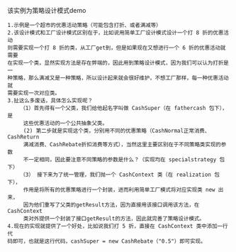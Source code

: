 该实例为策略设计模式demo
    
    1.示例是一个超市的优惠活动策略（可能包含打折、或者满减等）
    2.该设计模式和工厂设计模式区别在于，比如说用简单工厂设计模式设计一个打 8 折的优惠活动
    则需要实现一个打 8 折的类，从工厂get到，但是如果现在又想进行一个 6 折的优惠活动就需要
    在实现一个类，显然实现方法是存在弊端的，因此用到策略设计模式，因为我们可以认为打折是一
    种策略，那么满减又是一种策略，所以设计起来就会很好维护，不想工厂那样，每一种优惠活动就
    需要实现一次对应类。
    3.扯这么多废话，具体怎么实现呢？
        （1）首先得有一个父类，我们给他起名字叫做 CashSuper（在 fathercash 包下），是
         这些优惠活动的一个公共抽象父类。
         (2) 第二步就是实现这个类，分别用不同的优惠策略（CashNormal正常消费、CashReturn
         满减消费、CashRebate折扣消费等方式），当然这里主要区别在于不同策略类实现的参数
         不一定相同，因此要注意不同策略的参数是什么？（实现均在 specialstrategy 包下）
        （3） 接下来为了统一管理，我们抛一个 CashContext 类（在 realization 包下），
         作用是将所有的优惠策略进行一个封装，进而利用简单工厂模式将对应实现类 new 出来，
         因为他们重写了父类的getResult方法，因为直接用该接口调用该方法，在 CashContext 
         类对外提供一个封装了接口getResult的方法，因此就完善了策略设计模式。
    4.现在的实现就提供了一个好处，比如说我们打 5 折，直接在 CashContext 类中添加一行代
    码即可，也就是这行代码，cashSuper = new CashRebate（"0.5"）即可实现。    
    